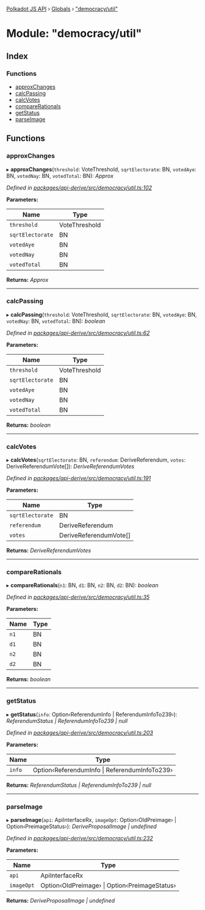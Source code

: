 [Polkadot JS API](../README.md) › [Globals](../globals.md) › ["democracy/util"](_democracy_util_.md)

# Module: "democracy/util"

## Index

### Functions

* [approxChanges](_democracy_util_.md#approxchanges)
* [calcPassing](_democracy_util_.md#calcpassing)
* [calcVotes](_democracy_util_.md#calcvotes)
* [compareRationals](_democracy_util_.md#comparerationals)
* [getStatus](_democracy_util_.md#getstatus)
* [parseImage](_democracy_util_.md#parseimage)

## Functions

###  approxChanges

▸ **approxChanges**(`threshold`: VoteThreshold, `sqrtElectorate`: BN, `votedAye`: BN, `votedNay`: BN, `votedTotal`: BN): *Approx*

*Defined in [packages/api-derive/src/democracy/util.ts:102](https://github.com/polkadot-js/api/blob/b869695e40/packages/api-derive/src/democracy/util.ts#L102)*

**Parameters:**

Name | Type |
------ | ------ |
`threshold` | VoteThreshold |
`sqrtElectorate` | BN |
`votedAye` | BN |
`votedNay` | BN |
`votedTotal` | BN |

**Returns:** *Approx*

___

###  calcPassing

▸ **calcPassing**(`threshold`: VoteThreshold, `sqrtElectorate`: BN, `votedAye`: BN, `votedNay`: BN, `votedTotal`: BN): *boolean*

*Defined in [packages/api-derive/src/democracy/util.ts:62](https://github.com/polkadot-js/api/blob/b869695e40/packages/api-derive/src/democracy/util.ts#L62)*

**Parameters:**

Name | Type |
------ | ------ |
`threshold` | VoteThreshold |
`sqrtElectorate` | BN |
`votedAye` | BN |
`votedNay` | BN |
`votedTotal` | BN |

**Returns:** *boolean*

___

###  calcVotes

▸ **calcVotes**(`sqrtElectorate`: BN, `referendum`: DeriveReferendum, `votes`: DeriveReferendumVote[]): *DeriveReferendumVotes*

*Defined in [packages/api-derive/src/democracy/util.ts:191](https://github.com/polkadot-js/api/blob/b869695e40/packages/api-derive/src/democracy/util.ts#L191)*

**Parameters:**

Name | Type |
------ | ------ |
`sqrtElectorate` | BN |
`referendum` | DeriveReferendum |
`votes` | DeriveReferendumVote[] |

**Returns:** *DeriveReferendumVotes*

___

###  compareRationals

▸ **compareRationals**(`n1`: BN, `d1`: BN, `n2`: BN, `d2`: BN): *boolean*

*Defined in [packages/api-derive/src/democracy/util.ts:35](https://github.com/polkadot-js/api/blob/b869695e40/packages/api-derive/src/democracy/util.ts#L35)*

**Parameters:**

Name | Type |
------ | ------ |
`n1` | BN |
`d1` | BN |
`n2` | BN |
`d2` | BN |

**Returns:** *boolean*

___

###  getStatus

▸ **getStatus**(`info`: Option‹ReferendumInfo | ReferendumInfoTo239›): *ReferendumStatus | ReferendumInfoTo239 | null*

*Defined in [packages/api-derive/src/democracy/util.ts:203](https://github.com/polkadot-js/api/blob/b869695e40/packages/api-derive/src/democracy/util.ts#L203)*

**Parameters:**

Name | Type |
------ | ------ |
`info` | Option‹ReferendumInfo &#124; ReferendumInfoTo239› |

**Returns:** *ReferendumStatus | ReferendumInfoTo239 | null*

___

###  parseImage

▸ **parseImage**(`api`: ApiInterfaceRx, `imageOpt`: Option‹OldPreimage› | Option‹PreimageStatus›): *DeriveProposalImage | undefined*

*Defined in [packages/api-derive/src/democracy/util.ts:232](https://github.com/polkadot-js/api/blob/b869695e40/packages/api-derive/src/democracy/util.ts#L232)*

**Parameters:**

Name | Type |
------ | ------ |
`api` | ApiInterfaceRx |
`imageOpt` | Option‹OldPreimage› &#124; Option‹PreimageStatus› |

**Returns:** *DeriveProposalImage | undefined*
